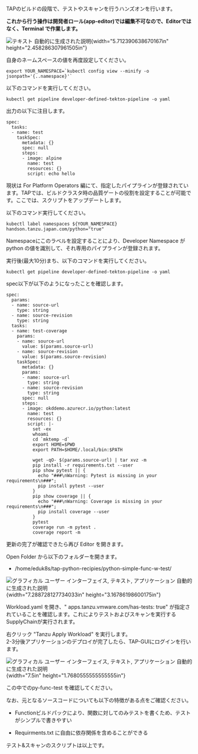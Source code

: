 TAPのビルドの段階で、テストやスキャンを行うハンズオンを行います。

**これから行う操作は開発者ロール(app-editor)では編集不可なので、Editorではなく、Terminal
で作業します。**

![テキスト
自動的に生成された説明](../media/image2.png){width="5.712390638670167in"
height="2.458286307961505in"}

自身のネームスペースの値を再度設定してください。

```execute
export YOUR_NAMESPACE=`kubectl config view --minify -o jsonpath='{..namespace}'`
```

以下のコマンドを実行してください。

```execute
kubectl get pipeline developer-defined-tekton-pipeline -o yaml
```

出力の以下に注目します。

```
spec:
  tasks:
  - name: test
    taskSpec:
      metadata: {}
      spec: null
      steps:
      - image: alpine
        name: test
        resources: {}
        script: echo hello
```


現状は For Platform Operators
編にて、指定したパイプラインが登録されています。TAPでは、ビルドクラスタ時の品質ゲートの役割を設定することが可能です。ここでは、スクリプトをアップデートします。

以下のコマンド実行してください。

```execute
kubectl label namespaces ${YOUR_NAMESPACE} handson.tanzu.japan.com/python="true"
```

Namespaceにこのラベルを設定することにより、Developer Namespace が python
の値を識別して、それ専用のパイプラインが登録されます。

実行後(最大10分)まち、以下のコマンドを実行してください。

```execute
kubectl get pipeline developer-defined-tekton-pipeline -o yaml
```

spec以下が以下のようになったことを確認します。

```
spec:
  params:
  - name: source-url
    type: string
  - name: source-revision
    type: string
  tasks:
  - name: test-coverage
    params:
    - name: source-url
      value: $(params.source-url)
    - name: source-revision
      value: $(params.source-revision)
    taskSpec:
      metadata: {}
      params:
      - name: source-url
        type: string
      - name: source-revision
        type: string
      spec: null
      steps:
      - image: okddemo.azurecr.io/python:latest
        name: test
        resources: {}
        script: |-
          set -ex
          whoami
          cd `mktemp -d`
          export HOME=$PWD
          export PATH=$HOME/.local/bin:$PATH

          wget -qO- $(params.source-url) | tar xvz -m
          pip install -r requirements.txt --user
          pip show pytest || {
            echo "###\nWarning: Pytest is missing in your requirements\n###";
            pip install pytest --user
          }
          pip show coverage || {
            echo "###\nWarning: Coverage is missing in your requirements\n###";
            pip install coverage --user
          }
          pytest
          coverage run -m pytest .
          coverage report -m
```


更新の完了が確認できたら再び Editor を開きます。

Open Folder から以下のフォルダーを開きます。

-   /home/eduk8s/tap-python-recipies/python-simple-func-w-test/

![グラフィカル ユーザー インターフェイス, テキスト, アプリケーション
自動的に生成された説明](../media/image47.png){width="7.288728127734033in"
height="3.16786198600175in"}

Workload.yaml を開き、" apps.tanzu.vmware.com/has-tests: true"
が指定されていることを確認します。これによりテストおよびスキャンを実行するSupplyChainが実行されます。

右クリック "Tanzu Apply Workload" を実行します。\
2-3分後アプリケーションのデプロイが完了したら、TAP-GUIにログインを行います。

![グラフィカル ユーザー インターフェイス, テキスト, アプリケーション
自動的に生成された説明](../media/image48.png){width="7.5in"
height="1.7680555555555555in"}

この中でのpy-func-test を確認してください。

なお、元となるソースコードについても以下の特徴がある点をご確認ください。

-   Functionビルドパックにより、関数に対してのみテストを書くため、テストがシンプルで書きやすい

-   Requirments.txt に自由に依存関係を含めることができる

テスト&スキャンのスクリプトは以上です。
